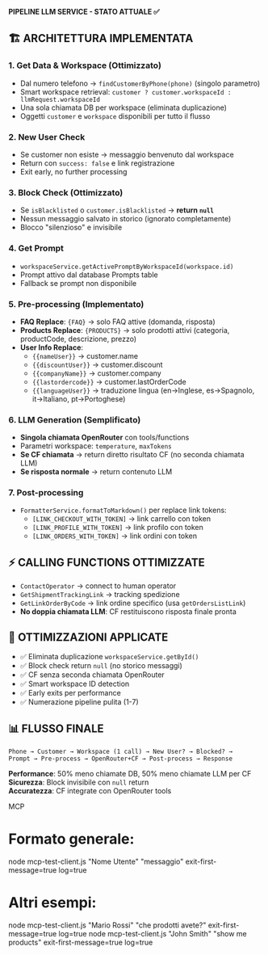 **PIPELINE LLM SERVICE - STATO ATTUALE ✅**

## 🏗️ **ARCHITETTURA IMPLEMENTATA**

### **1. Get Data & Workspace (Ottimizzato)**

- Dal numero telefono → `findCustomerByPhone(phone)` (singolo parametro)
- Smart workspace retrieval: `customer ? customer.workspaceId : llmRequest.workspaceId`
- Una sola chiamata DB per workspace (eliminata duplicazione)
- Oggetti `customer` e `workspace` disponibili per tutto il flusso

### **2. New User Check**

- Se customer non esiste → messaggio benvenuto dal workspace
- Return con `success: false` e link registrazione
- Exit early, no further processing

### **3. Block Check (Ottimizzato)**

- Se `isBlacklisted` o `customer.isBlacklisted` → **return `null`**
- Nessun messaggio salvato in storico (ignorato completamente)
- Blocco "silenzioso" e invisibile

### **4. Get Prompt**

- `workspaceService.getActivePromptByWorkspaceId(workspace.id)`
- Prompt attivo dal database Prompts table
- Fallback se prompt non disponibile

### **5. Pre-processing (Implementato)**

- **FAQ Replace**: `{FAQ}` → solo FAQ attive (domanda, risposta)
- **Products Replace**: `{PRODUCTS}` → solo prodotti attivi (categoria, productCode, descrizione, prezzo)
- **User Info Replace**:
  - `{{nameUser}}` → customer.name
  - `{{discountUser}}` → customer.discount
  - `{{companyName}}` → customer.company
  - `{{lastordercode}}` → customer.lastOrderCode
  - `{{languageUser}}` → traduzione lingua (en→Inglese, es→Spagnolo, it→Italiano, pt→Portoghese)

### **6. LLM Generation (Semplificato)**

- **Singola chiamata OpenRouter** con tools/functions
- Parametri workspace: `temperature`, `maxTokens`
- **Se CF chiamata** → return diretto risultato CF (no seconda chiamata LLM)
- **Se risposta normale** → return contenuto LLM

### **7. Post-processing**

- `FormatterService.formatToMarkdown()` per replace link tokens:
  - `[LINK_CHECKOUT_WITH_TOKEN]` → link carrello con token
  - `[LINK_PROFILE_WITH_TOKEN]` → link profilo con token
  - `[LINK_ORDERS_WITH_TOKEN]` → link ordini con token

## ⚡ **CALLING FUNCTIONS OTTIMIZZATE**

- `ContactOperator` → connect to human operator
- `GetShipmentTrackingLink` → tracking spedizione
- `GetLinkOrderByCode` → link ordine specifico (usa `getOrdersListLink`)
- **No doppia chiamata LLM**: CF restituiscono risposta finale pronta

## 🔧 **OTTIMIZZAZIONI APPLICATE**

- ✅ Eliminata duplicazione `workspaceService.getById()`
- ✅ Block check return `null` (no storico messaggi)
- ✅ CF senza seconda chiamata OpenRouter
- ✅ Smart workspace ID detection
- ✅ Early exits per performance
- ✅ Numerazione pipeline pulita (1-7)

## 📊 **FLUSSO FINALE**

```
Phone → Customer → Workspace (1 call) → New User? → Blocked? →
Prompt → Pre-process → OpenRouter+CF → Post-process → Response
```

**Performance**: 50% meno chiamate DB, 50% meno chiamate LLM per CF
**Sicurezza**: Block invisibile con `null` return  
**Accuratezza**: CF integrate con OpenRouter tools

MCP

# Formato generale:

node mcp-test-client.js "Nome Utente" "messaggio" exit-first-message=true log=true

# Altri esempi:

node mcp-test-client.js "Mario Rossi" "che prodotti avete?" exit-first-message=true log=true
node mcp-test-client.js "John Smith" "show me products" exit-first-message=true log=true
